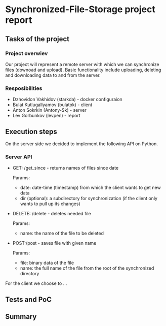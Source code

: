 #  Synchronized-File-Storage project report

## Tasks of the project

### Project overwiev

Our project will represent a remote server with which we can synchronize files (downoad and upload). Basic functionality include uploading, deleting and downloading data to and from the server.

### Resposibilities

- Dzhovidon Vakhidov (starkda) - docker configuraion
- Bulat Kutlugallyamov (bulatok) - client
- Anton Sokrkin (Antony-Sk) - server
- Lev Gorbunkov (levpen) - report

## Execution steps

On the server side we decided to implement the following API on Python.
### Server API
- GET: /get_since - returns names of files since date
  
  Params:
  - date: date-time (timestamp) from which the client wants to get new data 
  - dir (optional): a subdirectory for synchronization (if the client only wants to pull up its changes)
- DELETE: /delete - deletes needed file
  
  Params:
  - name: the name of the file to be deleted
- POST:/post - saves file with given name
  
  Params:
  - file: binary data of the file
  - name: the full name of the file from the root of the synchronized directory

For the client we choose to ...



## Tests and PoC



## Summary
